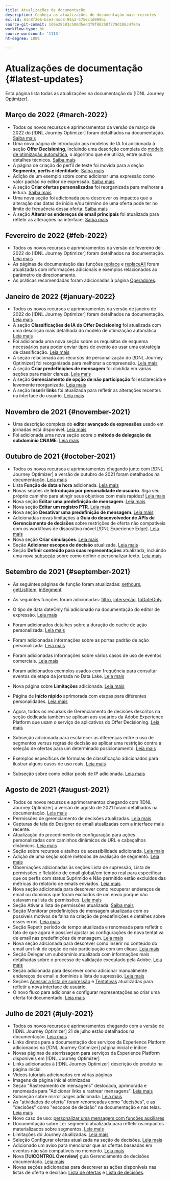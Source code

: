 ```yaml
---
title: Atualizações de documentação
description: Conheça as atualizações de documentação mais recentes
exl-id: 83c8f206-bce3-4cc8-94a3-575ec1d999bc
source-git-commit: 1d0e28583c500d5eddf9f88250f279d188c4784a
workflow-type: ht
source-wordcount: '1113'
ht-degree: 100%

---
```


# Atualizações de documentação {#latest-updates}

Esta página lista todas as atualizações na documentação do [!DNL Journey Optimizer].

## Março de 2022 {#march-2022}

* Todos os novos recursos e aprimoramentos da versão de março de 2022 do [!DNL Journey Optimizer] foram detalhados na documentação. [Saiba mais](release-notes.md)
* Uma nova página de introdução aos modelos de IA foi adicionada à seção **Offer Decisioning**, incluindo uma descrição completa do [modelo de otimização automática](../offers/offer-library/ai-ranking.md#auto-optimization), o algoritmo que ele utiliza, entre outros detalhes técnicos. [Saiba mais](../offers/offer-library/ai-ranking.md)
* A página de criação do perfil de teste foi movida para a seção **Segmento, perfis e identidade**. [Saiba mais](../segment/creating-test-profiles.md)
* Adição de um exemplo sobre como adicionar uma expressão como valor padrão no editor de expressão. [Saiba mais](../building-journeys/expression/field-references.md#default-value)
* A seção **Criar ofertas personalizadas** foi reorganizada para melhorar a leitura. [Saiba mais](../offers/offer-library/creating-personalized-offers.md)
* Uma nova seção foi adicionada para descrever os impactos que a alteração das datas de início e/ou término de uma oferta pode ter no limite de frequência dessa oferta. [Saiba mais](../offers/offer-library/add-constraints.md#capping-change-date)
* A seção **Alterar os endereços de email principais** foi atualizada para refletir as alterações na interface. [Saiba mais](../configuration/primary-email-addresses.md)

## Fevereiro de 2022 {#feb-2022}

* Todos os novos recursos e aprimoramentos da versão de fevereiro de 2022 do [!DNL Journey Optimizer] foram detalhados na documentação. [Leia mais](release-notes.md)
* As páginas de documentação das funções [replace](../building-journeys/functions/functionreplace.md#example_2) e [replaceAll](../building-journeys/functions/functionreplaceall.md#example) foram atualizadas com informações adicionais e exemplos relacionados ao parâmetro de direcionamento.
* As práticas recomendadas foram adicionadas à página [Operadores](../building-journeys/expression/operators.md#important-notes).

## Janeiro de 2022 {#january-2022}

* Todos os novos recursos e aprimoramentos da versão de janeiro de 2022 do [!DNL Journey Optimizer] foram detalhados na documentação. [Leia mais](release-notes.md)
* A seção **Classificações de IA do Offer Decisioning** foi atualizada com uma descrição mais detalhada do modelo de otimização automática. [Leia mais](../offers/offer-library/create-ranking-strategies.md#auto-optimization)
* Foi adicionada uma nova seção sobre os requisitos de esquema necessários para poder enviar tipos de evento ao usar uma estratégia de classificação. [Leia mais](../offers/offer-library/create-ranking-strategies.md#schema-requirements)
* A seção relacionada aos recursos de personalização do [!DNL Journey Optimizer] foi reorganizada para melhorar a compreensão. [Leia mais](../personalization/personalize.md)
* A seção **Criar predefinições de mensagem** foi dividida em várias seções para maior clareza. [Leia mais](../configuration/message-presets.md#create-message-preset)
* A seção **Gerenciamento de opção de não participação** foi esclarecida e levemente reorganizada. [Leia mais](../messages/consent.md#opt-out-management)
* A seção **Inserir links** foi atualizada para refletir as alterações recentes na interface do usuário. [Leia mais](../design/message-tracking.md#insert-links)

## Novembro de 2021 {#november-2021}

* Uma descrição completa do **editor avançado de expressões** usado em jornadas está disponível. [Leia mais](../building-journeys/expression/expressionadvanced.md)
* Foi adicionada uma nova seção sobre o **método de delegação de subdomínio CNAME**. [Leia mais](../configuration/delegate-subdomain.md#cname-subdomain-delegation)


## Outubro de 2021 {#october-2021}

* Todos os novos recursos e aprimoramentos chegando junto com [!DNL Journey Optimizer] a versão de outubro de 2021 foram detalhados na documentação. [Leia mais](release-notes.md)
* Lista **Função de data e hora** adicionada. [Leia mais](../personalization/functions/dates.md)
* Novas seções de **Introdução por personalidade de usuário**. Siga seu próprio caminho para atingir seus objetivos com mais rapidez! [Leia mais](../start/quick-start.md)
* Nova seção **Editar uma predefinição de mensagem**. [Leia mais](../configuration/message-presets.md#edit-message-preset)
* Nova seção **Editar um registro PTR**. [Leia mais](../configuration/ptr-records.md#edit-ptr-record)
* Nova seção **Desativar uma predefinição de mensagem**. [Leia mais](../configuration/message-presets.md#edit-message-preset#deactivate-preset)
* Adicionadas novas limitações à **Guia do desenvolvedor de APIs de Gerenciamento de decisões** sobre restrições de oferta não compatíveis com os workflows de dispositivo móvel [!DNL Experience Edge]. [Leia mais](../offers/api-reference/offers-api/personalized-offers/create.md#limitations)
* Nova seção **Criar simulações**. [Leia mais](../offers/offer-activities/simulation.md)
* Seção **Adicionar escopos de decisão** atualizada. [Leia mais](../offers/offer-activities/create-offer-activities.md#add-decision-scopes)
* Seção **Definir conteúdo para suas representações** atualizada, incluindo uma nova [subseção](../offers/offer-library/creating-personalized-offers.md#custom-text) sobre como definir e personalizar texto. [Leia mais](../offers/offer-library/creating-personalized-offers.md#content)


## Setembro de 2021 {#september-2021}

* As seguintes páginas de função foram atualizadas: [sethours](../building-journeys/functions/functionsethours.md), [getListItem](../building-journeys/functions/functiongetlistitem.md), [inSegment](../building-journeys/functions/functioninsegment.md)

* As seguintes funções foram adicionadas: [filtro](../building-journeys/functions/functionfilter.md), [interseção](../building-journeys/functions/functionintersect.md), [toDateOnly](../building-journeys/functions/functiontodateonly.md)

* O tipo de data dateOnly foi adicionado na documentação do editor de expressão. [Leia mais](../building-journeys/expression/data-types.md)

* Foram adicionados detalhes sobre a duração do cache de ação personalizada. [Leia mais](../datasource/external-data-sources.md#custom-authentication-mode)

* Foram adicionadas informações sobre as portas padrão de ação personalizada. [Leia mais](../action/about-custom-action-configuration.md#url-configuration)

* Foram adicionadas informações sobre vários casos de uso de eventos comerciais. [Leia mais](../event/about-creating-business.md#multiple-business-events)

* Foram adicionados exemplos usados com frequência para consultar eventos de etapa da jornada no Data Lake. [Leia mais](../reports/query-examples.md)

* Nova página sobre **Limitações** adicionada. [Leia mais](../start/limitations.md)

* Página de **Início rápido** aprimorada com etapas para diferentes personalidades. [Leia mais](../start/quick-start.md)

* Agora, todos os recursos de Gerenciamento de decisões descritos na seção dedicada também se aplicam aos usuários da Adobe Experience Platform que usam o serviço de aplicativos do Offer Decisioning. [Leia mais](../offers/get-started/starting-offer-decisioning.md)

* Subseção adicionada para esclarecer as diferenças entre o uso de segmentos versus regras de decisão ao aplicar uma restrição contra a seleção de ofertas para um determinado posicionamento. [Leia mais](../offers/offer-activities/create-offer-activities.md#segments-vs-decision-rules)

* Exemplos específicos de fórmulas de classificação adicionados para ilustrar alguns casos de uso reais. [Leia mais](../offers/offer-library/create-ranking-formulas.md#ranking-formula-examples)

* Subseção sobre como editar pools de IP adicionada. [Leia mais](../configuration/ip-pools.md#edit-ip-pool)


## Agosto de 2021 {#august-2021}

* Todos os novos recursos e aprimoramentos chegando com [!DNL Journey Optimizer] a versão de agosto de 2021 foram detalhados na documentação. [Leia mais](release-notes.md)
* Permissões de gerenciamento de decisões atualizadas. [Leia mais](../administration/ootb-product-profiles.md)
* Capturas de tela do Designer de email atualizadas com a interface mais recente.
* Atualização do procedimento de configuração para ações personalizadas com caminhos dinâmicos de URL e cabeçalhos dinâmicos. [Leia mais](../action/about-custom-action-configuration.md#url-configuration)
* Seção sobre recursos e atalhos de acessibilidade adicionada. [Leia mais](../start/user-interface.md#accessibility)
* Adição de uma seção sobre métodos de avaliação de segmento. [Leia mais](../segment/about-segments.md#evaluation-method-in-journey-optimizer)
* Observações adicionadas às seções Lista de supressão, Lista de permissões e Relatório de email global/em tempo real para especificar que os perfis com status Suprimido e Não permitido estão excluídos das métricas do relatório de emails enviados. [Leia mais](../reports/email-global-report.md)
* Nova seção adicionada para descrever como recuperar endereços de email ou domínios que foram excluídos de um envio porque não estavam na lista de permissões. [Leia mais](../reports/allow-list.md#reporting)
* Seção Ativar a lista de permissões atualizada. [Saiba mais](../reports/allow-list.md#enable-allow-list)
* Seção Monitorar predefinições de mensagem atualizada com os possíveis motivos de falha na criação de predefinições e detalhes sobre esses erros. [Leia mais](../configuration/message-presets.md#monitor-message-presets)
* Seção Repetir período de tempo atualizada e renomeada para refletir o fato de que agora é possível ajustar as configurações de nova tentativa de email nas predefinições de mensagem. [Leia mais](../configuration/retries.md#retry-duration)
* Nova seção adicionada para descrever como inserir no conteúdo do email um link de opção de não participação com um clique. [Leia mais](../messages/consent.md#one-click-opt-out-link)
* Seção Delegar um subdomínio atualizada com informações mais detalhadas sobre o processo de validação executado pela Adobe. [Leia mais](../configuration/delegate-subdomain.md#subdomain-validation)
* Seção adicionada para descrever como adicionar manualmente endereços de email e domínios à lista de supressão. [Leia mais](../configuration/manage-suppression-list.md#add-addresses-and-domains)
* Seções [Acessar a lista de supressão](../configuration/manage-suppression-list.md#access-suppression-list) e [Tentativas](../configuration/retries.md) atualizadas para refletir a nova interface de usuário.
* O novo fluxo para adicionar e configurar representações ao criar uma oferta foi documentado. [Leia mais](../offers/offer-library/creating-personalized-offers.md#representations)


## Julho de 2021 {#july-2021}

* Todos os novos recursos e aprimoramentos chegando com a versão de [!DNL Journey Optimizer] 21 de julho estão detalhados na documentação. [Leia mais](release-notes.md)
* Links diretos para a documentação dos serviços da Experience Platform adicionados na [!DNL Journey Optimizer] página inicial e índice
* Novas páginas de aterrissagem para serviços da Experience Platform disponíveis em [!DNL Journey Optimizer]
* Links adicionados à [!DNL Journey Optimizer] descrição do produto na página inicial
* Vídeos tutoriais adicionados em várias páginas
* Imagens da página inicial otimizadas
* Seção &quot;Rastreamento de mensagens&quot; deslocada, aprimorada e renomeada para &quot;Adicionar links e rastrear mensagens&quot;. [Leia mais](../design/message-tracking.md)
* Subseção sobre mirror pages adicionada. [Leia mais](../design/message-tracking.md#mirror-page)
* As &quot;atividades de oferta&quot; foram renomeadas como &quot;decisões&quot;, e as &quot;decisões&quot; como &quot;escopos de decisão&quot; na documentação e nas telas. [Leia mais](../offers/get-started/starting-offer-decisioning.md)
* Novo caso de uso: [personalizar uma mensagem com funções auxiliares](../personalization/personalization-use-case-helper-functions.md)
* Documentação sobre Ler segmento atualizada para refletir os impactos materializados sobre segmentos. [Leia mais](../building-journeys/read-segment.md)
* Limitações do Journey atualizadas. [Leia mais](../start/limitations.md)
* Seleção Configurar ofertas atualizada na seção de decisões. [Leia mais](../offers/offer-activities/configure-offer-selection.md)
* Adicionado um aviso para mencionar que as ofertas baseadas em eventos não são compatíveis no momento. [Leia mais](../offers/offer-library/creating-personalized-offers.md#eligibility)
* Nova **[!UICONTROL Overview]** guia Gerenciamento de decisões documentada. [Leia mais](../offers/get-started/user-interface.md#overview)
* Novas seções adicionadas para descrever as ações disponíveis nas listas de oferta e decisão: [Lista de ofertas](../offers/offer-library/creating-personalized-offers.md#offer-list) e [Lista de decisões](../offers/offer-activities/create-offer-activities.md#decision-list).
